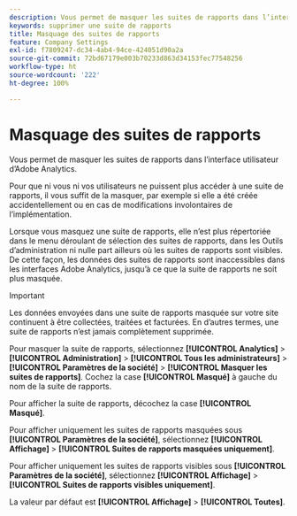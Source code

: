 ```yaml
---
description: Vous permet de masquer les suites de rapports dans l’interface utilisateur d’Adobe Analytics.
keywords: supprimer une suite de rapports
title: Masquage des suites de rapports
feature: Company Settings
exl-id: f7809247-dc34-4ab4-94ce-424051d90a2a
source-git-commit: 72bd67179e003b70233d863d34153fec77548256
workflow-type: ht
source-wordcount: '222'
ht-degree: 100%

---
```


# Masquage des suites de rapports

Vous permet de masquer les suites de rapports dans l’interface utilisateur d’Adobe Analytics.

Pour que ni vous ni vos utilisateurs ne puissent plus accéder à une suite de rapports, il vous suffit de la masquer, par exemple si elle a été créée accidentellement ou en cas de modifications involontaires de l’implémentation.

Lorsque vous masquez une suite de rapports, elle n’est plus répertoriée dans le menu déroulant de sélection des suites de rapports, dans les Outils d’administration ni nulle part ailleurs où les suites de rapports sont visibles. De cette façon, les données des suites de rapports sont inaccessibles dans les interfaces Adobe Analytics, jusqu’à ce que la suite de rapports ne soit plus masquée.

>[!IMPORTANT]
>
>Les données envoyées dans une suite de rapports masquée sur votre site continuent à être collectées, traitées et facturées. En d’autres termes, une suite de rapports n’est jamais complètement supprimée.

Pour masquer la suite de rapports, sélectionnez **[!UICONTROL Analytics]** > **[!UICONTROL Administration]** > **[!UICONTROL Tous les administrateurs]** > **[!UICONTROL Paramètres de la société]** > **[!UICONTROL Masquer les suites de rapports]**. Cochez la case **[!UICONTROL Masqué]** à gauche du nom de la suite de rapports.

Pour afficher la suite de rapports, décochez la case **[!UICONTROL Masqué]**.

Pour afficher uniquement les suites de rapports masquées sous **[!UICONTROL Paramètres de la société]**, sélectionnez **[!UICONTROL Affichage]** > **[!UICONTROL Suites de rapports masquées uniquement]**.

Pour afficher uniquement les suites de rapports visibles sous **[!UICONTROL Paramètres de la société]**, sélectionnez **[!UICONTROL Affichage]** > **[!UICONTROL Suites de rapports visibles uniquement]**.

La valeur par défaut est **[!UICONTROL Affichage]** > **[!UICONTROL Toutes]**.
